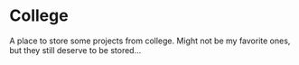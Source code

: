 # College
A place to store some projects from college. Might not be my favorite ones, but they still deserve to be stored...
